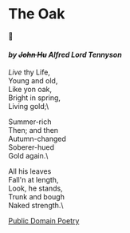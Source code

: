 # The Oak
🌳
#### *by ~~John Hu~~ Alfred Lord Tennyson*

_Live_ thy Life,\
Young and old,\
Like yon oak,\
Bright in spring,\
Living gold;\

Summer-rich\
Then; and then\
Autumn-changed\
Soberer-hued\
Gold again.\

All his leaves\
Fall'n at length,\
Look, he stands,\
Trunk and bough\
Naked strength.\


[Public Domain Poetry](http://www.public-domain-poetry.com/alfred-lord-tennyson/oak-526)
